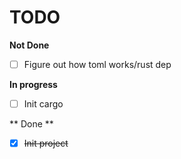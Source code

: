# TODO 

**Not Done**
- [ ] Figure out how toml works/rust dep 

**In progress** 
- [ ] Init cargo 

** Done **
- [x] ~~Init project~~ 
